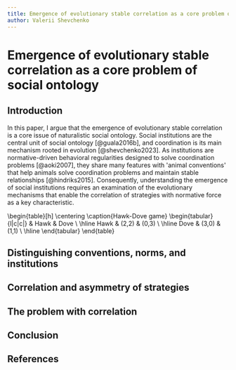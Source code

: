 ```yaml
---
title: Emergence of evolutionary stable correlation as a core problem of social ontology
author: Valerii Shevchenko
---
```


# Emergence of evolutionary stable correlation as a core problem of social ontology

## Introduction
In this paper, I argue that the emergence of evolutionary stable correlation is a core issue of naturalistic social ontology. Social institutions are the central unit of social ontology [@guala2016b], and coordination is its main mechanism rooted in evolution [@shevchenko2023]. As institutions are normative-driven behavioral regularities designed to solve coordination problems [@aoki2007], they share many features with 'animal conventions' that help animals solve coordination problems and maintain stable relationships [@hindriks2015]. Consequently, understanding the emergence of social institutions requires an examination of the evolutionary mechanisms that enable the correlation of strategies with normative force as a key characteristic.

\begin{table}[h]
\centering
\caption{Hawk-Dove game}
\begin{tabular}{l|c|c|}
 & Hawk & Dove \\
\hline
Hawk & (2,2) & (0,3) \\
\hline
Dove & (3,0) & (1,1) \\
\hline
\end{tabular}
\end{table}

## Distinguishing conventions, norms, and institutions

## Correlation and asymmetry of strategies

## The problem with correlation

## Conclusion

## References